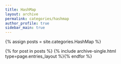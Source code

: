 ```yaml
---
title: HashMap
layout: archive
permalink: categories/hashmap
author_profile: true
sidebar_main: true
---
```




{% assign posts = site.categories.HashMap %}

{% for post in posts %} {% include archive-single.html type=page.entries_layout %}{% endfor %}
